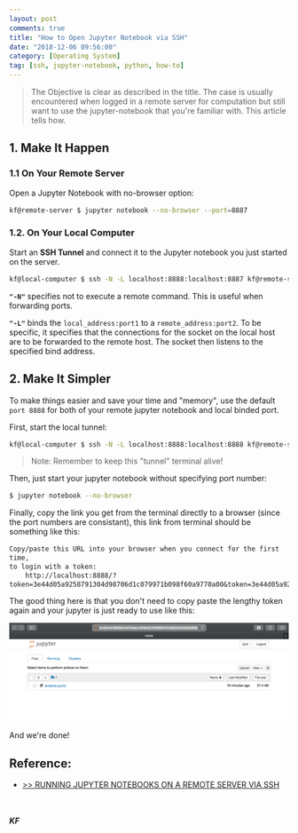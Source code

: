 ```yaml
---
layout: post
comments: true
title: "How to Open Jupyter Notebook via SSH"
date: "2018-12-06 09:56:00"
category: [Operating System]
tag: [ssh, jupyter-notebook, python, how-to]
---
```


> The Objective is clear as described in the title. The case is usually encountered when logged in a remote server for computation but still want to use the jupyter-notebook that you're familiar with. This article tells how.

<!--more-->

## 1. Make It Happen
### 1.1 On Your Remote Server
Open a Jupyter Notebook with no-browser option:
```bash
kf@remote-server $ jupyter notebook --no-browser --port=8887
```

### 1.2. On Your Local Computer
Start an **SSH Tunnel** and connect it to the Jupyter notebook you just started on the server.
```bash
kf@local-computer $ ssh -N -L localhost:8888:localhost:8887 kf@remote-server
```

**`"-N"`** specifies not to execute a remote command. This is useful when forwarding ports.


**`"-L"`** binds the `local_address:port1` to a `remote_address:port2`. To be specific, it specifies that the connections for the socket on the local host are to be forwarded to the remote host. The socket then listens to the specified bind address.

## 2. Make It Simpler
To make things easier and save your time and "memory", use the default `port 8888` for both of your remote jupyter notebook and local binded port.

First, start the local tunnel:
```bash
kf@local-computer $ ssh -N -L localhost:8888:localhost:8888 kf@remote-server
```
> Note: Remember to keep this "tunnel" terminal alive!

Then, just start your jupyter notebook without specifying port number:
```bash
$ jupyter notebook --no-browser
```
Finally, copy the link you get from the terminal directly to a browser (since the port numbers are consistant), this link from terminal should be something like this:
```
Copy/paste this URL into your browser when you connect for the first time,
to login with a token:
    http://localhost:8888/?token=3e44d05a9258791304d98706d1c079971b098f60a9770a00&token=3e44d05a9258791304d98706d1c079971b098f60a9770a00
```

The good thing here is that you don't need to copy paste the lengthy token again and your jupyter is just ready to use like this:

![](/public/img/20181206-jupyter.png)

And we're done!

## Reference:
- [>> RUNNING JUPYTER NOTEBOOKS ON A REMOTE SERVER VIA SSH](https://techtalktone.wordpress.com/2017/03/28/running-jupyter-notebooks-on-a-remote-server-via-ssh/)

<br><br>***KF*** 
